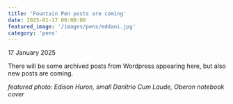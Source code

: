 ```yaml
---
title: 'Fountain Pen posts are coming'
date: 2025-01-17 00:00:00
featured_image: '/images/pens/eddani.jpg'
category: 'pens'
---
```

17 January 2025

There will be some archived posts from Wordpress appearing here, but also new posts are coming.


*featured photo: Edison Huron, small Danitrio Cum Laude, Oberon notebook cover*